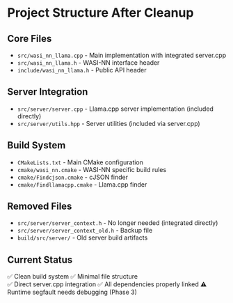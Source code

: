 # Project Structure After Cleanup

## Core Files
- `src/wasi_nn_llama.cpp` - Main implementation with integrated server.cpp
- `src/wasi_nn_llama.h` - WASI-NN interface header
- `include/wasi_nn_llama.h` - Public API header

## Server Integration
- `src/server/server.cpp` - Llama.cpp server implementation (included directly)
- `src/server/utils.hpp` - Server utilities (included via server.cpp)

## Build System
- `CMakeLists.txt` - Main CMake configuration
- `cmake/wasi_nn.cmake` - WASI-NN specific build rules
- `cmake/Findcjson.cmake` - cJSON finder
- `cmake/Findllamacpp.cmake` - Llama.cpp finder

## Removed Files
- `src/server/server_context.h` - No longer needed (integrated directly)
- `src/server/server_context_old.h` - Backup file
- `build/src/server/` - Old server build artifacts

## Current Status
✅ Clean build system
✅ Minimal file structure  
✅ Direct server.cpp integration
✅ All dependencies properly linked
⚠️ Runtime segfault needs debugging (Phase 3)
